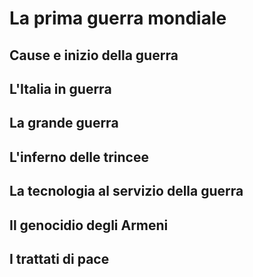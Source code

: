 # La prima guerra mondiale

## Cause e inizio della guerra

## L'Italia in guerra

## La grande guerra

## L'inferno delle trincee

## La tecnologia al servizio della guerra

## Il genocidio degli Armeni

## I trattati di pace
